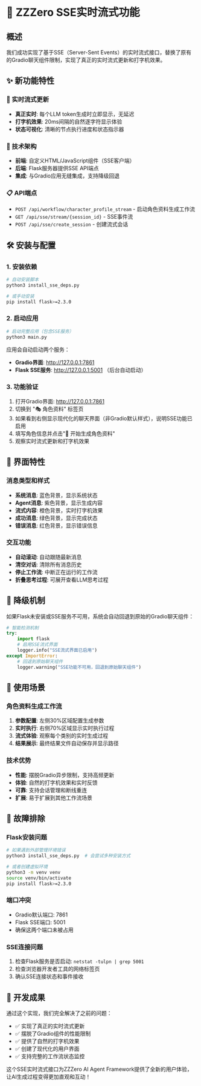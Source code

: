 # 🚀 ZZZero SSE实时流式功能

## 概述

我们成功实现了基于SSE（Server-Sent Events）的实时流式接口，替换了原有的Gradio聊天组件限制，实现了真正的实时流式更新和打字机效果。

## ✨ 新功能特性

### 🎯 实时流式更新
- **真正实时**: 每个LLM token生成时立即显示，无延迟
- **打字机效果**: 20ms间隔的自然逐字符显示体验
- **状态可视化**: 清晰的节点执行进度和状态指示器

### 🔧 技术架构
- **前端**: 自定义HTML/JavaScript组件（SSE客户端）
- **后端**: Flask服务器提供SSE API端点
- **集成**: 与Gradio应用无缝集成，支持降级回退

### 📋 API端点
- `POST /api/workflow/character_profile_stream` - 启动角色资料生成工作流
- `GET /api/sse/stream/{session_id}` - SSE事件流
- `POST /api/sse/create_session` - 创建流式会话

## 🛠️ 安装与配置

### 1. 安装依赖

```bash
# 自动安装脚本
python3 install_sse_deps.py

# 或手动安装
pip install flask>=2.3.0
```

### 2. 启动应用

```bash
# 启动完整应用（包含SSE服务）
python3 main.py
```

应用会自动启动两个服务：
- **Gradio界面**: http://127.0.0.1:7861 
- **Flask SSE服务**: http://127.0.0.1:5001 （后台自动启动）

### 3. 功能验证

1. 打开Gradio界面: http://127.0.0.1:7861
2. 切换到 "🎭 角色资料" 标签页
3. 如果看到右侧显示现代化的聊天界面（非Gradio默认样式），说明SSE功能已启用
4. 填写角色信息并点击"🚀 开始生成角色资料"
5. 观察实时流式更新和打字机效果

## 🎨 界面特性

### 消息类型和样式
- **系统消息**: 蓝色背景，显示系统状态
- **Agent消息**: 紫色背景，显示生成内容  
- **流式内容**: 橙色背景，实时打字机效果
- **成功消息**: 绿色背景，显示完成状态
- **错误消息**: 红色背景，显示错误信息

### 交互功能
- **自动滚动**: 自动跟随最新消息
- **清空对话**: 清除所有消息历史
- **停止工作流**: 中断正在运行的工作流
- **折叠思考过程**: 可展开查看LLM思考过程

## 🔀 降级机制

如果Flask未安装或SSE服务不可用，系统会自动回退到原始的Gradio聊天组件：

```python
# 智能检测机制
try:
    import flask
    # 启用SSE流式界面
    logger.info("SSE流式界面已启用")
except ImportError:
    # 回退到原始聊天组件
    logger.warning("SSE功能不可用，回退到原始聊天组件")
```

## 🎯 使用场景

### 角色资料生成工作流
1. **参数配置**: 左侧30%区域配置生成参数
2. **实时执行**: 右侧70%区域显示实时执行过程
3. **流式体验**: 观察每个类别的实时生成过程
4. **结果展示**: 最终结果文件自动保存并显示路径

### 技术优势
- **性能**: 摆脱Gradio异步限制，支持高频更新
- **体验**: 自然的打字机效果和实时反馈
- **可靠**: 支持会话管理和断线重连
- **扩展**: 易于扩展到其他工作流场景

## 🚨 故障排除

### Flask安装问题
```bash
# 如果遇到外部管理环境错误
python3 install_sse_deps.py  # 会尝试多种安装方式

# 或者创建虚拟环境
python3 -m venv venv
source venv/bin/activate
pip install flask>=2.3.0
```

### 端口冲突
- Gradio默认端口: 7861
- Flask SSE端口: 5001
- 确保这两个端口未被占用

### SSE连接问题
1. 检查Flask服务是否启动: `netstat -tulpn | grep 5001`
2. 检查浏览器开发者工具的网络标签页
3. 确认SSE连接状态和事件接收

## 🎉 开发成果

通过这个实现，我们完全解决了之前的问题：
- ✅ 实现了真正的实时流式更新
- ✅ 摆脱了Gradio组件的性能限制  
- ✅ 提供了自然的打字机效果
- ✅ 创建了现代化的用户界面
- ✅ 支持完整的工作流状态监控

这个SSE实时流式接口为ZZZero AI Agent Framework提供了全新的用户体验，让AI生成过程变得更加直观和互动！